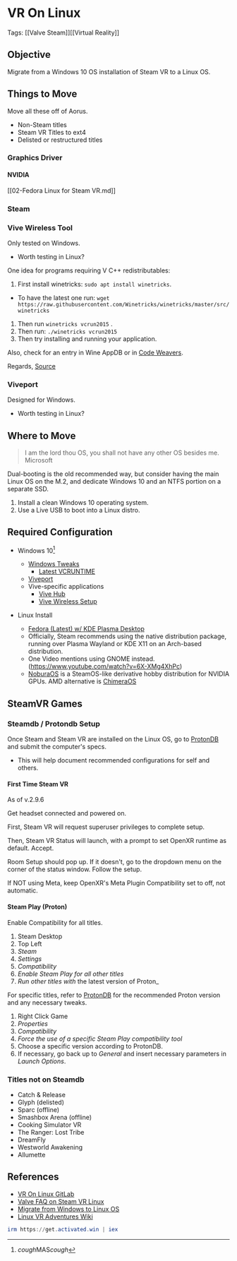 # VR On Linux
Tags: [[Valve Steam]][[Virtual Reality]]
## Objective

Migrate from a Windows 10 OS installation of Steam VR to a Linux OS.

## Things to Move

Move all these off of Aorus.

- Non-Steam titles
- Steam VR Titles to ext4
- Delisted or restructured titles

### Graphics Driver

#### NVIDIA

[[02-Fedora Linux for Steam VR.md]]

### Steam

### Vive Wireless Tool

Only tested on Windows.

- Worth testing in Linux?

One idea for programs requiring V C++ redistributables:

1. First install winetricks: `sudo apt install winetricks`.
  - To have the latest one run: `wget https://raw.githubusercontent.com/Winetricks/winetricks/master/src/winetricks`
1. Then run `winetricks vcrun2015` .
1. Then run: `./winetricks vcrun2015`
1. Then try installing and running your application.

Also, check for an entry in Wine AppDB or in [Code Weavers](http://www.codeweavers.com).

Regards,
[Source](https://askubuntu.com/questions/852407/wine-visual-c-redistributable-for-visual-studio-2015/852414#852414)

### Viveport

Designed for Windows.

- Worth testing in Linux?

## Where to Move

> I am the lord thou OS, you shall not have any other OS besides me.
> Microsoft

Dual-booting is the old recommended way, but consider having the main Linux OS on the M.2, and dedicate Windows 10 and an NTFS portion on a separate SSD. 

1. Install a clean Windows 10 operating system.
2. Use a Live USB to boot into a Linux distro.

## Required Configuration

- Windows 10[^1]
  - [Windows Tweaks](https://github.com/ChrisTitusTech/winutil)
    - [Latest VCRUNTIME](https://learn.microsoft.com/en-us/cpp/windows/latest-supported-vc-redist?view=msvc-170)
  - [Viveport](https://www.vive.com/us/setup/viveport/)
  - Vive-specific applications
    - [Vive Hub](https://www.vive.com/us/vive-hub/download/)
    - [Vive Wireless Setup](https://www.vive.com/us/setup/wireless/#linkeula)

- Linux Install
  - [Fedora (Latest) w/ KDE Plasma Desktop](https://fedoraproject.org/spins/kde)
  - Officially, Steam recommends using the native distribution package, running over Plasma Wayland or KDE X11 on an Arch-based distribution. 
  - One Video mentions using GNOME instead. (https://www.youtube.com/watch?v=6X-XMg4XhPc)
  - [NoburaOS](https://noburaproject.org) is a SteamOS-like derivative hobby distribution for NVIDIA GPUs. AMD alternative is [ChimeraOS](https://chimeraos.org/)

## SteamVR Games

### Steamdb / Protondb Setup

Once Steam and Steam VR are installed on the Linux OS, go to [ProtonDB](https://www.protondb.com/profile) and submit the computer's specs. 

- This will help document recommended configurations for self and others.


#### First Time Steam VR

As of v.2.9.6

Get headset connected and powered on.

First, Steam VR will request superuser privileges to complete setup.

Then, Steam VR Status will launch, with a prompt to set OpenXR runtime as default. Accept.

Room Setup should pop up. If it doesn't, go to the dropdown menu on the corner of the status window. Follow the setup.

If NOT using Meta, keep OpenXR's Meta Plugin Compatibility set to off, not automatic.

#### Steam Play (Proton)

Enable Compatibility for all titles.

1. Steam Desktop
1. Top Left
1. _Steam_
1. _Settings_
1. _Compatibility_
1. _Enable Steam Play for all other titles_
1. _Run other titles with_ the latest version of Proton_

For specific titles, refer to [ProtonDB](https://www.protondb.com) for the recommended Proton version and any necessary tweaks.

1. Right Click Game
1. _Properties_
1. _Compatibility_
1. _Force the use of a specific Steam Play compatibility tool_
1. Choose a specific version according to ProtonDB.
1. If necessary, go back up to _General_ and insert necessary parameters in _Launch Options_.

### Titles not on Steamdb

- Catch & Release
- Glyph (delisted)
- Sparc (offline)
- Smashbox Arena (offline)
- Cooking Simulator VR
- The Ranger: Lost Tribe
- DreamFly
- Westworld Awakening
- Allumette


## References

- [VR On Linux GitLab](https://gitlab.com/vr-on-linux/VR-on-Linux)
- [Valve FAQ on Steam VR Linux](https://help.steampowered.com/en/faqs/view/18A4-1E10-8A94-3DDA)
- [Migrate from Windows to Linux OS](https://www.youtube.com/watch?v=Fb8bXP8xIBk)
- [Linux VR Adventures Wiki](https://lvra.gitlab.io/)

[^1]:*cough*MAS*cough*
```powershell
irm https://get.activated.win | iex
```
